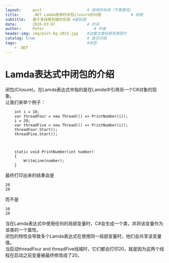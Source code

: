 ```yaml
---
layout:     post                    # 使用的布局（不需要改）
title:      .NET Lamda使用时闭包closure的问题             # 标题 
subtitle:   基于多线程创建的实例 #副标题
date:       2020-03-07              # 时间
author:     Peter                      # 作者
header-img: img/post-bg-2015.jpg    #这篇文章标题背景图片
catalog: true                       # 是否归档
tags:                               #标签
    - .NET
---
```


# Lamda表达式中闭包的介绍
闭包(Closure)，在Lamda表达式中指的是在Lamda中引用另一个C#对象的现象。  
让我们来举个例子：
```
    int i = 10;
    var threadFour = new Thread(() => PrintNumber(i));
    i = 20;
    var threadFive = new Thread(() => PrintNumber(i));
    threadFour.Start(); 
    threadFive.Start();



    static void PrintNumber(int number)
    {
        WriteLine(number);
    }
```

最终打印出来的结果会是  
```
20
20
```
而不是  
```
10
20
```
当在Lamda表达式中使用任何的局部变量时，C#会生成一个类，并将该变量作为该类的一个属性。  
闭包的特性会导致多个Lamda表达式在使用同一局部变量时，他们会共享该变量值。  
当启动threadFour and threadFive线城时，它们都会打印20，就是因为这两个线程在启动之前变量被最终修改成了20。

